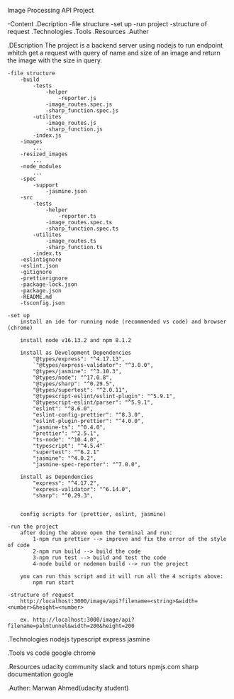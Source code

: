 Image Processing API Project

-Content 
    .Decription
        -file structure
        -set up
        -run project
        -structure of request
    .Technologies
    .Tools
    .Resources
    .Auther

.DEscription
    The project is a backend server using nodejs to run endpoint whitch get a request with query of name and size of an image
    and return the image with the size in query.

    -file structure
        -build
            -tests
                -helper
                    -reporter.js
                -image_routes.spec.js
                -sharp_function.spec.js
            -utilites
                -image_routes.js
                -sharp_function.js
            -index.js
        -images
            ...
        -resized_images
            ...
        -node_modules
            ...
        -spec
            -support
                -jasmine.json
        -src
            -tests
                -helper
                    -reporter.ts
                -image_routes.spec.ts
                -sharp_function.spec.ts
            -utilites
                -image_routes.ts
                -sharp_function.ts
            -index.ts
        -eslintignore
        -eslint.json
        -gitignore
        -prettierignore
        -package-lock.json
        -package.json
        -README.md
        -tsconfig.json

    -set up
        install an ide for running node (recommended vs code) and browser (chrome)

        install node v16.13.2 and npm 8.1.2

        install as Development Dependencies
            "@types/express": "^4.17.13",
            `"@types/express-validator": "^3.0.0",
            "@types/jasmine": "^3.10.3",
            "@types/node": "^17.0.8",
            "@types/sharp": "^0.29.5",
            "@types/supertest": "^2.0.11",
            "@typescript-eslint/eslint-plugin": "^5.9.1",
            "@typescript-eslint/parser": "^5.9.1",
            "eslint": "^8.6.0",
            "eslint-config-prettier": "^8.3.0",
            "eslint-plugin-prettier": "^4.0.0",
            "jasmine-ts": "^0.4.0",
            "prettier": "^2.5.1",
            "ts-node": "^10.4.0",
            "typescript": "^4.5.4"`
            "supertest": "^6.2.1"
            "jasmine": "^4.0.2",
            "jasmine-spec-reporter": "^7.0.0",

        install as Dependencies
            "express": "^4.17.2",
            "express-validator": "^6.14.0",
            "sharp": "^0.29.3",
            

        config scripts for (prettier, eslint, jasmine)

    -run the project
        after doing the above open the terminal and run:
            1-npm run prettier --> improve and fix the error of the style of code
            2-npm run build --> build the code
            3-npm run test --> build and test the code
            4-node build or nodemon build --> run the project

        you can run this script and it will run all the 4 scripts above:
            npm run start

    -structure of request
        http://localhost:3000/image/api?filename=<string>&width=<number>&height=<number>

        ex. http://localhost:3000/image/api?filename=palmtunnel&width=200&height=200

.Technologies
    nodejs
    typescript
    express jasmine

.Tools
    vs code
    google chrome

.Resources
    udacity
    community slack and toturs
    npmjs.com
    sharp documentation
    google

.Auther: Marwan Ahmed(udacity student)



        